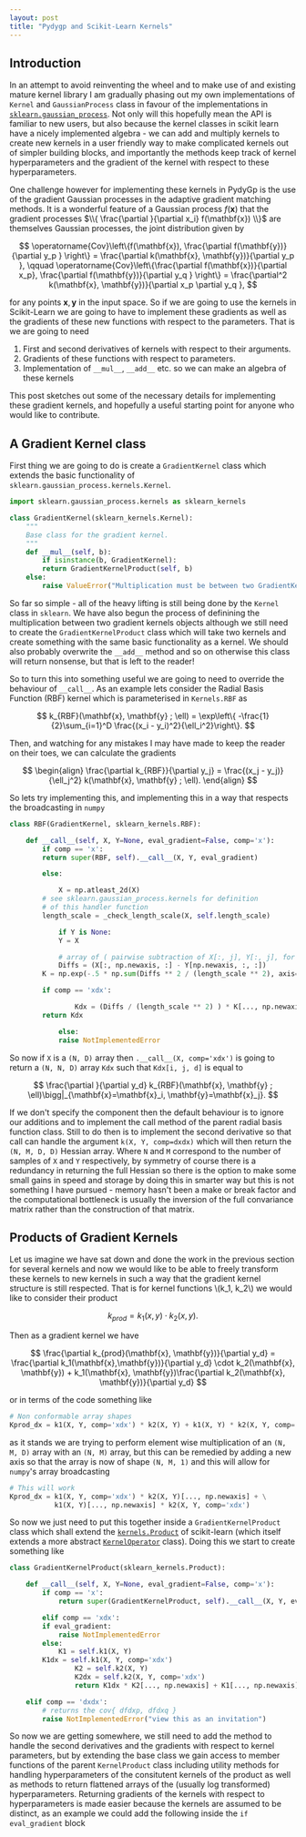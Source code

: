 ```yaml
---
layout: post
title: "Pydygp and Scikit-Learn Kernels"
---
```


## Introduction

In an attempt to avoid reinventing the wheel and to make use of and existing mature kernel library I am gradually phasing out my own implementations of `Kernel` and `GaussianProcess` class in favour of the implementations in [`sklearn.gaussian_process`](http://scikit-learn.org/stable/modules/classes.html#module-sklearn.gaussian_process). Not only will this hopefully mean the API is familiar to new users, but also because the kernel classes in scikit learn have a nicely implemented algebra - we can add and multiply kernels to create new kernels in a user friendly way to make complicated kernels out of simpler building blocks, and importantly the methods keep track of kernel hyperparameters and the gradient of the kernel with respect to these hyperparameters.

One challenge however for implementing these kernels in PydyGp is the use of the gradient Gaussian processes in the adaptive gradient matching methods. It is a wonderful feature of a Gaussian process $f(\mathbf{x})$ that the gradient processes $\\{ \frac{\partial }{\partial x_i} f(\mathbf{x}) \\}$ are themselves Gaussian processes, the joint distribution given by

$$
\operatorname{Cov}\left\{f(\mathbf{x}), \frac{\partial f(\mathbf{y})}{\partial y_p } \right\} = \frac{\partial k(\mathbf{x}, \mathbf{y})}{\partial y_p }, \qquad \operatorname{Cov}\left\{\frac{\partial f(\mathbf{x})}{\partial x_p}, \frac{\partial f(\mathbf{y})}{\partial y_q } \right\} = \frac{\partial^2 k(\mathbf{x}, \mathbf{y})}{\partial x_p \partial y_q },
$$

for any points $\mathbf{x}, \mathbf{y}$ in the input space. So if we are going to use the kernels in Scikit-Learn we are going to have to implement these gradients as well as the gradients of these new functions with respect to the parameters. That is we are going to need

1. First and second derivatives of kernels with respect to their arguments.
2. Gradients of these functions with respect to parameters.
3. Implementation of `__mul__`, `__add__` etc. so we can make an algebra of these kernels

This post sketches out some of the necessary details for implementing these gradient kernels, and hopefully a useful starting point for anyone who would like to contribute.

## A Gradient Kernel class

First thing we are going to do is create a `GradientKernel` class which extends the basic functionality of `sklearn.gaussian_process.kernels.Kernel`.

```python
import sklearn.gaussian_process.kernels as sklearn_kernels

class GradientKernel(sklearn_kernels.Kernel):
    """
    Base class for the gradient kernel.
    """
    def __mul__(self, b):
        if isinstance(b, GradientKernel):
	    return GradientKernelProduct(self, b)
	else:
	    raise ValueError("Multiplication must be between two GradientKernels")
```

So far so simple - all of the heavy lifting is still being done by the `Kernel` class in `sklearn`. We have also begun the process of definining the multiplication between two gradient kernels objects although we still need to create the `GradientKernelProduct` class which will take two kernels and create something with the same basic functionality as a kernel. We should also probably overwrite the `__add__` method and so on otherwise this class will return nonsense, but that is left to the reader!

So to turn this into something useful we are going to need to override the behaviour of `__call__`. As an example lets consider the Radial Basis Function (RBF) kernel which is parameterised in `Kernels.RBF` as

$$
k_{RBF}(\mathbf{x}, \mathbf{y} ; \ell) = \exp\left\{ -\frac{1}{2}\sum_{i=1}^D \frac{(x_i - y_i)^2}{\ell_i^2}\right\}.
$$

Then, and watching for any mistakes I may have made to keep the reader on their toes, we can calculate the gradients

$$
\begin{align}
\frac{\partial k_{RBF}}{\partial y_j} = \frac{(x_j - y_j)}{\ell_j^2} k(\mathbf{x}, \mathbf{y} ; \ell).
\end{align}
$$

So lets try implementing this, and implementing this in a way that respects the broadcasting in `numpy`
```python
class RBF(GradientKernel, sklearn_kernels.RBF):

    def __call__(self, X, Y=None, eval_gradient=False, comp='x'):
        if comp == 'x':
	    return super(RBF, self).__call__(X, Y, eval_gradient)

        else:

            X = np.atleast_2d(X)
	    # see sklearn.gaussian_process.kernels for definition
	    # of this handler function
	    length_scale = _check_length_scale(X, self.length_scale)

            if Y is None:
	        Y = X

            # array of ( pairwise subtraction of X[:, j], Y[:, j], for j=1,...,D)
            Diffs = (X[:, np.newaxis, :] - Y[np.newaxis, :, :])
	    K = np.exp(-.5 * np.sum(Diffs ** 2 / (length_scale ** 2), axis=2))

	    if comp == 'xdx':

                Kdx = (Diffs / (length_scale ** 2) ) * K[..., np.newaxis]
		return Kdx

            else:
	        raise NotImplementedError
```

So now if `X` is a `(N, D)` array then `.__call__(X, comp='xdx')` is going to return a `(N, N, D)` array `Kdx` such that `Kdx[i, j, d]` is equal to

$$
\frac{\partial }{\partial y_d} k_{RBF}(\mathbf{x}, \mathbf{y} ; \ell)\bigg|_{\mathbf{x}=\mathbf{x}_i, \mathbf{y}=\mathbf{x}_j}.
$$

If we don't specify the component then the default behaviour is to ignore our additions and to implement the call method of the parent radial basis function class. Still to do then is to implement the second derivative so that call can handle the argument `k(X, Y, comp=dxdx)` which will then return the `(N, M, D, D)` Hessian array. Where `N` and `M` correspond to the number of samples of `X` and `Y` respectively, by symmetry of course there is a redundancy in returning the full Hessian so there is the option to make some small gains in speed and storage by doing this in smarter way but this is not something I have pursued - memory hasn't been a make or break factor and the computational bottleneck is usually the inversion of the full convariance matrix rather than the construction of that matrix.

## Products of Gradient Kernels

Let us imagine we have sat down and done the work in the previous section for several kernels and now we would like to be able to freely transform these kernels to new kernels in such a way that the gradient kernel structure is still respected. That is for kernel functions \\(k_1, k_2\\) we would like to consider their product

$$
k_{prod} = k_1(x, y) \cdot k_2(x, y).
$$

Then as a gradient kernel we have

$$
\frac{\partial k_{prod}(\mathbf{x}, \mathbf{y})}{\partial y_d} = \frac{\partial k_1(\mathbf{x},\mathbf{y})}{\partial y_d} \cdot k_2(\mathbf{x}, \mathbf{y}) + k_1(\mathbf{x}, \mathbf{y})\frac{\partial k_2(\mathbf{x}, \mathbf{y})}{\partial y_d}
$$

or in terms of the code something like

```python
# Non conformable array shapes
Kprod_dx = k1(X, Y, comp='xdx') * k2(X, Y) + k1(X, Y) * k2(X, Y, comp='xdx')
```

as it stands we are trying to perform element wise multiplication of an `(N, M, D)` array with an `(N, M)` array, but this can be remedied by adding a new axis so that the array is now of shape `(N, M, 1)` and this will allow for `numpy`'s array broadcasting

```python
# This will work
Kprod_dx = k1(X, Y, comp='xdx') * k2(X, Y)[..., np.newaxis] + \
           k1(X, Y)[..., np.newaxis] * k2(X, Y, comp='xdx')
```

So now we just need to put this together inside a `GradientKernelProduct` class which shall extend the <a href="http://scikit-learn.org/stable/modules/generated/sklearn.gaussian_process.kernels.Product.html">`kernels.Product`</a> of scikit-learn (which itself extends a more abstract <a href="">`KernelOperator`</a> class). Doing this we start to create something like

```python
class GradientKernelProduct(sklearn_kernels.Product):

    def __call__(self, X, Y=None, eval_gradient=False, comp='x'):
        if comp == 'x':
            return super(GradientKernelProduct, self).__call__(X, Y, eval_gradient=eval_gradient)

        elif comp == 'xdx':
	    if eval_gradient:
	        raise NotImplementedError
	    else:
	        K1 = self.k1(X, Y)
		K1dx = self.k1(X, Y, comp='xdx')
                K2 = self.k2(X, Y)
                K2dx = self.k2(X, Y, comp='xdx')
                return K1dx * K2[..., np.newaxis] + K1[..., np.newaxis] * K2dx

	elif comp == 'dxdx':
	    # returns the cov{ dfdxp, dfdxq }
	    raise NotImplementedError("view this as an invitation")
```

So now we are getting somewhere, we still need to add the method to handle the second derivatives and the gradients with respect to kernel parameters, but by extending the base class we gain access to member functions of the parent `KernelProduct` class including utility methods for handling hyperparameters of the consitutent kernels of the product as well as methods to return flattened arrays of the (usually log transformed) hyperparameters. Returning gradients of the kernels with respect to hyperparameters is made easier because the kernels are assumed to be distinct, as an example we could add the following inside the `if eval_gradient` block
